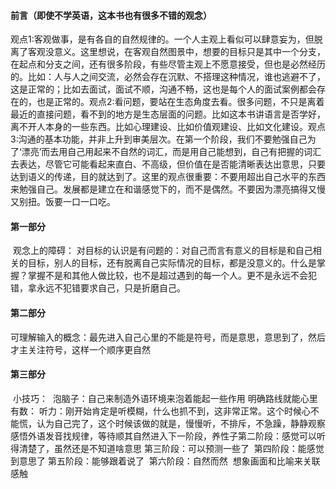 #### 前言（即使不学英语，这本书也有很多不错的观念）

​		观点1:客观做事，是有各自的自然规律的。一个人主观上看似可以肆意妄为，但脱离了客观没意义。这里想说，在客观自然图景中，想要的目标只是其中一个分支，在起点和分支之间，还有很多阶段，有些尽管主观上不愿意接受，但也是必然经历的。比如：人与人之间交流，必然会存在沉默、不搭理这种情况，谁也逃避不了，这是正常的；比如去面试，面试不顺，沟通不畅，这也是每个人的面试案例都会存在的，也是正常的。
​		观点2:看问题，要站在生态角度去看。很多问题，不只是离着最近的直接问题，看不到的地方是生态层面的问题。比如这本书讲语言是否学好，离不开人本身的一些东西。比如心理建设、比如价值观建设、比如文化建设。
​		观点3:沟通的基本功能，并非上升到审美层次。在第一个阶段，我们不要勉强自己为了‘漂亮’而去用自己用起来不自然的词汇，而是用自己能想到，自己有把握的词汇去表达，尽管它可能看起来直白、不高级，但价值在是否能清晰表达出意思，只要达到语义的传递，目的就达到了。这里的观点很重要：不要用超出自己水平的东西来勉强自己。发展都是建立在和谐感觉下的，而不是偶然。不要因为漂亮搞得又慢又别扭。饭要一口一口吃。



#### 第一部分

​		观念上的障碍：
​				对目标的认识是有问题的：对自己而言有意义的目标是和自己相关的目标，别人的目标，还有脱离自己实际情况的目标，都是没意义的。
​				什么是掌握？掌握不是和其他人做比较，也不是超过遇到的每一个人。更不是永远不会犯错，拿永远不犯错要求自己，只是折磨自己。



#### 第二部分

​		可理解输入的概念：最先进入自己心里的不能是符号，而是意思，意思到了，然后才主关注符号，这样一个顺序更自然



#### 第三部分

​		小技巧：
​				泡脑子：自己来制造外语环境来泡着能起一些作用
​				明确路线就能心里有数：
​						听力：刚开始肯定是听模糊，什么也抓不到，这非常正常。这个时候心不能慌，认为自己完了，这个时候该做的就是，慢慢听，不排斥，不急躁，静静观察感悟外语发音找规律，等待顺其自然进入下一阶段，养性子
​						第二阶段：感觉可以听得清楚了，虽然还是不知道啥意思
​						第三阶段：可以预测一些了
​						第四阶段：能感觉到意思了
​						第五阶段：能够跟着说了
​						第六阶段：自然而然
​			想象画面和比喻来关联感触